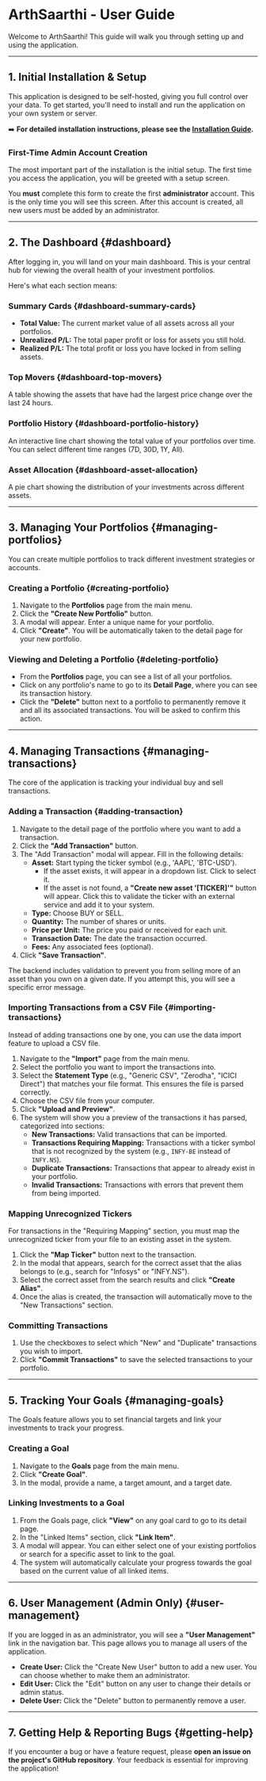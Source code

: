 # ArthSaarthi - User Guide

Welcome to ArthSaarthi! This guide will walk you through setting up and using the application.

---

## 1. Initial Installation & Setup

This application is designed to be self-hosted, giving you full control over your data. To get started, you'll need to install and run the application on your own system or server.

➡️ **For detailed installation instructions, please see the [Installation Guide](./installation_guide.md).**

### First-Time Admin Account Creation

The most important part of the installation is the initial setup. The first time you access the application, you will be greeted with a setup screen.

You **must** complete this form to create the first **administrator** account. This is the only time you will see this screen. After this account is created, all new users must be added by an administrator.

---

## 2. The Dashboard {#dashboard}

After logging in, you will land on your main dashboard. This is your central hub for viewing the overall health of your investment portfolios.

Here's what each section means:

### Summary Cards {#dashboard-summary-cards}

*   **Total Value:** The current market value of all assets across all your portfolios.
*   **Unrealized P/L:** The total paper profit or loss for assets you still hold.
*   **Realized P/L:** The total profit or loss you have locked in from selling assets.

### Top Movers {#dashboard-top-movers}

A table showing the assets that have had the largest price change over the last 24 hours.

### Portfolio History {#dashboard-portfolio-history}

An interactive line chart showing the total value of your portfolios over time. You can select different time ranges (7D, 30D, 1Y, All).

### Asset Allocation {#dashboard-asset-allocation}

A pie chart showing the distribution of your investments across different assets.

---

## 3. Managing Your Portfolios {#managing-portfolios}

You can create multiple portfolios to track different investment strategies or accounts.

### Creating a Portfolio {#creating-portfolio}

1.  Navigate to the **Portfolios** page from the main menu.
2.  Click the **"Create New Portfolio"** button.
3.  A modal will appear. Enter a unique name for your portfolio.
4.  Click **"Create"**. You will be automatically taken to the detail page for your new portfolio.

### Viewing and Deleting a Portfolio {#deleting-portfolio}

*   From the **Portfolios** page, you can see a list of all your portfolios.
*   Click on any portfolio's name to go to its **Detail Page**, where you can see its transaction history.
*   Click the **"Delete"** button next to a portfolio to permanently remove it and all its associated transactions. You will be asked to confirm this action.

---

## 4. Managing Transactions {#managing-transactions}

The core of the application is tracking your individual buy and sell transactions.

### Adding a Transaction {#adding-transaction}

1.  Navigate to the detail page of the portfolio where you want to add a transaction.
2.  Click the **"Add Transaction"** button.
3.  The "Add Transaction" modal will appear. Fill in the following details:
    *   **Asset:** Start typing the ticker symbol (e.g., 'AAPL', 'BTC-USD').
        *   If the asset exists, it will appear in a dropdown list. Click to select it.
        *   If the asset is not found, a **"Create new asset '[TICKER]'"** button will appear. Click this to validate the ticker with an external service and add it to your system.
    *   **Type:** Choose BUY or SELL.
    *   **Quantity:** The number of shares or units.
    *   **Price per Unit:** The price you paid or received for each unit.
    *   **Transaction Date:** The date the transaction occurred.
    *   **Fees:** Any associated fees (optional).
4.  Click **"Save Transaction"**.

The backend includes validation to prevent you from selling more of an asset than you own on a given date. If you attempt this, you will see a specific error message.

### Importing Transactions from a CSV File {#importing-transactions}

Instead of adding transactions one by one, you can use the data import feature to upload a CSV file.

1.  Navigate to the **"Import"** page from the main menu.
2.  Select the portfolio you want to import the transactions into.
3.  Select the **Statement Type** (e.g., "Generic CSV", "Zerodha", "ICICI Direct") that matches your file format. This ensures the file is parsed correctly.
4.  Choose the CSV file from your computer.
4.  Click **"Upload and Preview"**.
6.  The system will show you a preview of the transactions it has parsed, categorized into sections:
    *   **New Transactions:** Valid transactions that can be imported.
    *   **Transactions Requiring Mapping:** Transactions with a ticker symbol that is not recognized by the system (e.g., `INFY-BE` instead of `INFY.NS`).
    *   **Duplicate Transactions:** Transactions that appear to already exist in your portfolio.
    *   **Invalid Transactions:** Transactions with errors that prevent them from being imported.

### Mapping Unrecognized Tickers

For transactions in the "Requiring Mapping" section, you must map the unrecognized ticker from your file to an existing asset in the system.

1.  Click the **"Map Ticker"** button next to the transaction.
2.  In the modal that appears, search for the correct asset that the alias belongs to (e.g., search for "Infosys" or "INFY.NS").
3.  Select the correct asset from the search results and click **"Create Alias"**.
4.  Once the alias is created, the transaction will automatically move to the "New Transactions" section.

### Committing Transactions

1.  Use the checkboxes to select which "New" and "Duplicate" transactions you wish to import.
2.  Click **"Commit Transactions"** to save the selected transactions to your portfolio.

---
## 5. Tracking Your Goals {#managing-goals}

The Goals feature allows you to set financial targets and link your investments to track your progress.

### Creating a Goal
1.  Navigate to the **Goals** page from the main menu.
2.  Click **"Create Goal"**.
3.  In the modal, provide a name, a target amount, and a target date.

### Linking Investments to a Goal
1.  From the Goals page, click **"View"** on any goal card to go to its detail page.
2.  In the "Linked Items" section, click **"Link Item"**.
3.  A modal will appear. You can either select one of your existing portfolios or search for a specific asset to link to the goal.
4.  The system will automatically calculate your progress towards the goal based on the current value of all linked items.
---

## 6. User Management (Admin Only) {#user-management}

If you are logged in as an administrator, you will see a **"User Management"** link in the navigation bar. This page allows you to manage all users of the application.

*   **Create User:** Click the "Create New User" button to add a new user. You can choose whether to make them an administrator.
*   **Edit User:** Click the "Edit" button on any user to change their details or admin status.
*   **Delete User:** Click the "Delete" button to permanently remove a user.

---

## 7. Getting Help & Reporting Bugs {#getting-help}

If you encounter a bug or have a feature request, please **open an issue on the project's GitHub repository**. Your feedback is essential for improving the application!